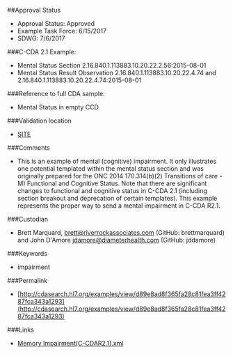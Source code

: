 ##Approval Status 

* Approval Status: Approved
* Example Task Force: 6/15/2017
* SDWG: 7/6/2017

###C-CDA 2.1 Example: 

* Mental Status Section 2.16.840.1.113883.10.20.22.2.56:2015-08-01
* Mental Status Result Observation 2.16.840.1.113883.10.20.22.4.74 and 2.16.840.1.113883.10.20.22.4.74:2015-08-01

###Reference to full CDA sample:

* Mental Status in empty CCD

###Validation location

* [SITE](https://sitenv.org/c-cda-validator)


###Comments

* This is an example of mental (cognitive) impairment. It only illustrates one potential templated within the mental status section and was originally prepared for the ONC 2014 170.314(b)(2) Transitions of care - M) Functional and Cognitive Status.  Note that there are significant changes to functional and cognitive status in C-CDA 2.1 (including section breakout and deprecation of certain templates). This example represents the proper way to send a mental impairment in C-CDA R2.1. 

###Custodian

* Brett Marquard, brett@riverrockassociates.com (GitHub: brettmarquard) and John D'Amore jdamore@diameterhealth.com (GitHub: jddamore)

###Keywords

* impairment





###Permalink 

* [http://cdasearch.hl7.org/examples/view/d89e8ad8f365fa28c81fea3ff4287fca343a1293](http://cdasearch.hl7.org/examples/view/d89e8ad8f365fa28c81fea3ff4287fca343a1293)


###Links 

* [Memory Impairment(C-CDAR2.1).xml](https://github.com/HL7/C-CDA-Examples/tree/master/Mental%20Status/Memory%20Impairment/Memory%20Impairment%28C-CDAR2.1%29.xml)
